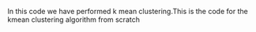 In this code we have performed k mean clustering.This is the code for the kmean clustering algorithm from scratch
